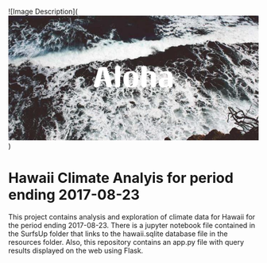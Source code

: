 
![Image Description](![alt text](Aloha.png))

# Hawaii Climate Analyis for period ending 2017-08-23
This project contains analysis and exploration of climate data for Hawaii for the period ending 2017-08-23.
There is a jupyter notebook file contained in the SurfsUp folder that links to the hawaii.sqlite database file in the resources folder.
Also, this repository contains an app.py file with query results displayed on the web using Flask.
